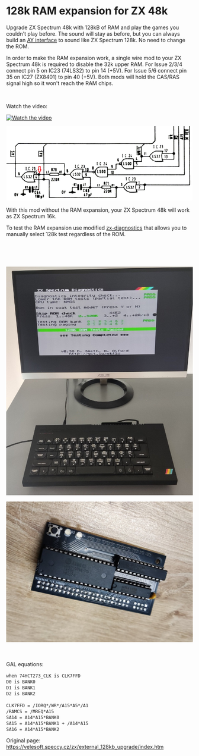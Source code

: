# 128k RAM expansion for ZX 48k
Upgrade ZX Spectrum 48k with 128kB of RAM and play the games you couldn't play before. The sound will stay as before, but you can always build an [AY interface](https://github.com/konkotgit/KAY-Kempston-AY) to sound like ZX Spectrum 128k. No need to change the ROM.

In order to make the RAM expansion work, a single wire mod to your ZX Spectrum 48k is required to disable the 32k upper RAM.
For Issue 2/3/4 connect pin 5 on IC23 (74LS32) to pin 14 (+5V). For Issue 5/6 connect pin 35 on IC27 (ZX8401) to pin 40 (+5V).
Both mods will hold the CAS/RAS signal high so it won't reach the RAM chips.

<br/>

Watch the video:

[![Watch the video](https://img.youtube.com/vi/-c24jNaIezs/default.jpg)](https://www.youtube.com/watch?v=-c24jNaIezs&t=853s)




![image](/Images/CAS.png)

With this mod without the RAM expansion, your ZX Spectrum 48k will work as ZX Spectrum 16k.

To test the RAM expansion use modified [zx-diagnostics](/testram.tap) that allows you to manually select 128k test regardless of the ROM.

<br/>
<br/>
<br/>

![image](/Images/brd.png)

![image](/Images/rev2.jpg)

<br/>
<br/>
GAL equations:

```
when 74HCT273_CLK is CLK7FFD
D0 is BANK0
D1 is BANK1
D2 is BANK2

CLK7FFD = /IORQ*/WR*/A15*A5*/A1
/RAMCS = /MREQ*A15
SA14 = A14*A15*BANK0
SA15 = A14*A15*BANK1 + /A14*A15
SA16 = A14*A15*BANK2
```
Original page: https://velesoft.speccy.cz/zx/external_128kb_upgrade/index.htm
